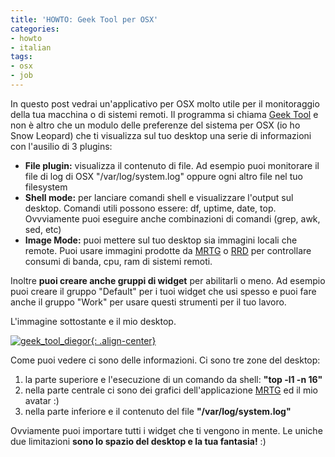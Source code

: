 ```yaml
---
title: 'HOWTO: Geek Tool per OSX'
categories:
- howto
- italian
tags:
- osx
- job
---
```

In questo post vedrai un'applicativo per OSX molto utile per il monitoraggio
della tua macchina o di sistemi remoti. Il programma si chiama [Geek
Tool](http://projects.tynsoe.org/en/geektool/) e non è altro che un modulo
delle preferenze del sistema per OSX (io ho Snow Leopard) che ti visualizza
sul tuo desktop una serie di informazioni con l'ausilio di 3 plugins:

  * **File plugin:** visualizza il contenuto di file. Ad esempio puoi monitorare il file di log di OSX "/var/log/system.log" oppure ogni altro file nel tuo filesystem
  * **Shell mode:** per lanciare comandi shell e visualizzare l'output sul desktop. Comandi utili possono essere: df, uptime, date, top. Ovvviamente puoi eseguire anche combinazioni di comandi (grep, awk, sed, etc)
  * **Image Mode:** puoi mettere sul tuo desktop sia immagini locali che remote. Puoi usare immagini prodotte da [MRTG](http://tobi.oetiker.ch/hp/) o [RRD](http://tobi.oetiker.ch/hp/) per controllare consumi di banda, cpu, ram di sistemi remoti.
  
Inoltre **puoi creare anche gruppi di widget** per abilitarli o meno. Ad
esempio puoi creare il gruppo "Default" per i tuoi widget che usi spesso e
puoi fare anche il gruppo "Work" per usare questi strumenti per il tuo lavoro.

L'immagine sottostante e il mio desktop.

[![geek_tool_diegor]({{site.url}}/assets/images/geek_tool_diegor.png){: .align-center}]({{site.url}}/assets/images/geek_tool_diegor.png)

Come puoi vedere ci sono delle informazioni. Ci sono tre zone del desktop:

  1. la parte superiore e l'esecuzione di un comando da shell: **"top -l1 -n 16"**
  2. nella parte centrale ci sono dei grafici dell'applicazione [MRTG](http://tobi.oetiker.ch/hp/) ed il mio avatar :)
  3. nella parte inferiore e il contenuto del file **"/var/log/system.log"**
  
Ovviamente puoi importare tutti i widget che ti vengono in mente. Le uniche
due limitazioni **sono lo spazio del desktop e la tua fantasia!** :)
